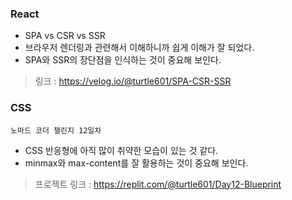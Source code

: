 ### React
- SPA vs CSR vs SSR
- 브라우저 렌더링과 관련해서 이해하니까 쉽게 이해가 잘 되었다. 
- SPA와 SSR의 장단점을 인식하는 것이 중요해 보인다. 

> 링크 : https://velog.io/@turtle601/SPA-CSR-SSR

### CSS
`노마드 코더 챌린지 12일차`
- CSS 반응형에 아직 많이 취약한 모습이 있는 것 같다. 
- minmax와 max-content를 잘 활용하는 것이 중요해 보인다. 

> 프로젝트 링크 : https://replit.com/@turtle601/Day12-Blueprint


